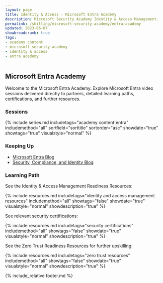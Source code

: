 ```yaml
---
layout: page
title: Identity & Access - Microsoft Entra Academy
description: Microsoft Security Academy Identity & Access Management.
permalink: /skilling/microsoft-security-academy/entra-academy
updated: 2023-06-07
showbreadcrumb: true
Tags:
- academy content
- microsoft security academy
- identity & access
- entra academy
---
```


## Microsoft Entra Academy
Welcome to the Microsoft Entra Academy. Explore Microsoft Entra video sessions delivered directly to partners, detailed learning paths, certifications, and further resources.


### Sessions
{% include series.md 
    includetags="academy content|entra" includemethod="all" 
    sortfield="sorttitle" sortorder="asc" showdate="true" showtags="true" 
    visualstyle="normal" 
%}


### Keeping Up
* [Microsoft Entra Blog](https://techcommunity.microsoft.com/t5/microsoft-entra-azure-ad-blog/bg-p/Identity)
* [Security, Compliance, and Identity Blog](https://techcommunity.microsoft.com/t5/security-compliance-and-identity/bg-p/MicrosoftSecurityandCompliance)


### Learning Path
See the Identity & Access Management Readiness Resources:

{% include resources.md 
    includetags="identity and access management resources"
    includemethod="all" 
    showtags="false" 
    showdate="true" 
    visualstyle="normal" 
    showdescription="true"
%}

See relevant security certifications:

{% include resources.md 
    includetags="security certifications"
    includemethod="all" 
    showtags="false" 
    showdate="true" 
    visualstyle="normal" 
    showdescription="true"
%}

See the Zero Trust Readiness Resources for further upskilling:

{% include resources.md 
    includetags="zero trust resources"
    includemethod="all" 
    showtags="false" 
    showdate="true" 
    visualstyle="normal" 
    showdescription="true"
%}


{% include_relative footer.md %}